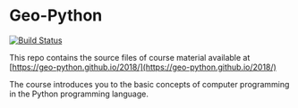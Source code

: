 # Geo-Python 

[![Build Status](https://travis-ci.org/geo-python/2018.svg?branch=master)](https://travis-ci.org/geo-python/2018)

This repo contains the source files of course material available at [https://geo-python.github.io/2018/](https://geo-python.github.io/2018/)

The course introduces you to the basic concepts of computer programming in the Python programming language.
